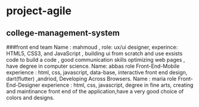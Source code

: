 # project-agile
## college-management-system
###front end team
Name : mahmoud , role: ux/ui designer, experince:  HTML5, CSS3, and JavaScript , building ui from scratch and use exsists code to build a code , good communication skills optimizing web pages , have degree in computer science. 
Name: abbas role Front-End-Mobile experience : html, css, javascript, data-base, interactive front end design, dart(flutter) ,andriod, Developing Across Browsers.
Name : maria role Front-End-Designer experience : html, css, javascript, degree in fine arts, creating and maintinance front end of the application,have a very good choice of colors and designs.


